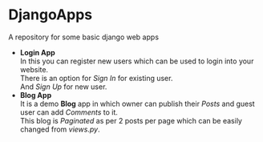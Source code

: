 # DjangoApps
A repository for some basic django web apps

<ul>
<li><strong>Login App</strong>
<br>
In this you can register new users which can be used to login into your website.<br>
There is an option for <i>Sign In</i> for existing user.<br>
And <i>Sign Up </i> for new user.<br>
</li>
<li><strong>Blog App</strong>
<br>
It is a demo <b>Blog</b> app in which owner can publish their <i>Posts</i> and guest user can add <i>Comments</i> to it.
<br>
This blog is <i>Paginated</i> as per 2 posts per page which can be easily changed from <i>views.py</i>.
</li>
</ul>
